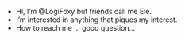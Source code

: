 - Hi, I’m @LogiFoxy but friends call me Ele.
- I’m interested in anything that piques my interest. 
- How to reach me ... good question...

<!---
LogiFoxy/LogiFoxy is a ✨ special ✨ repository because its `README.md` (this file) appears on your GitHub profile.
You can click the Preview link to take a look at your changes.
--->
